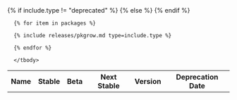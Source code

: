 <div class="table-responsive">
  <table class="table table-bordered table-condensed">
      <tr>
        <th class="table-display-text-th table-display-name-th" scope="col">Name</th>
{% if include.type != "deprecated" %}
        <th scope="col">Stable</th>
        <th scope="col">Beta</th>
        <th scope="col">Next Stable</th>
{% else %}
        <th scope="col">Version</th>
        <th scope="col">Deprecation Date</th>
{% endif %}
      </tr>
      <tbody id="myTable">

      {% for item in packages %}

      {% include releases/pkgrow.md type=include.type %}

      {% endfor %}

      </tbody>
  </table>
</div>
